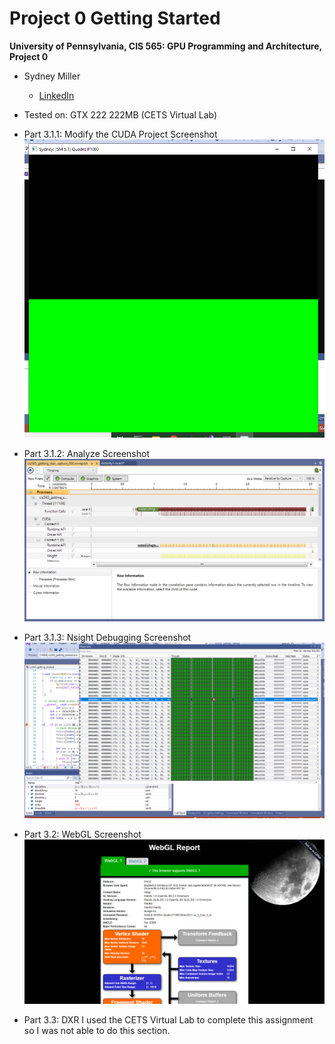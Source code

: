 Project 0 Getting Started
====================

**University of Pennsylvania, CIS 565: GPU Programming and Architecture, Project 0**

* Sydney Miller
  * [LinkedIn](https://www.linkedin.com/in/sydney-miller-upenn/)
* Tested on: GTX 222 222MB (CETS Virtual Lab)

* Part 3.1.1: Modify the CUDA Project Screenshot
![](images/3-1-1.png)

* Part 3.1.2: Analyze Screenshot
![](images/3-1-2.png)

* Part 3.1.3: Nsight Debugging Screenshot
![](images/3-1-3.png)

* Part 3.2: WebGL Screenshot
![](images/3-2.png)

* Part 3.3: DXR
I used the CETS Virtual Lab to complete this assignment so I was not able to do this section.


